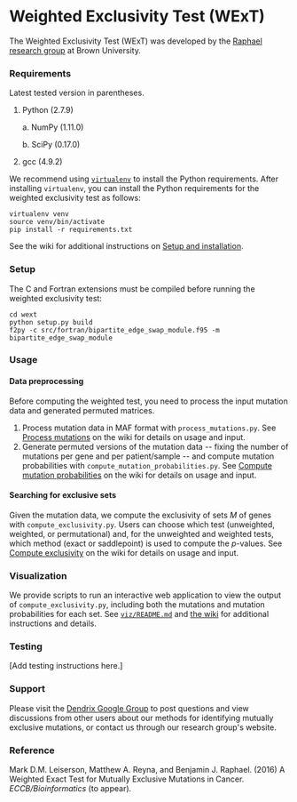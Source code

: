 # Weighted Exclusivity Test (WExT) #

The Weighted Exclusivity Test (WExT) was developed by the [Raphael research group](http://compbio.cs.brown.edu/) at Brown University.

### Requirements ###

Latest tested version in parentheses.

1. Python (2.7.9)

    a. NumPy (1.11.0)

    b. SciPy (0.17.0)

2. gcc (4.9.2)

We recommend using [`virtualenv`](https://virtualenv.pypa.io/en/latest/) to install the Python requirements. After installing `virtualenv`, you can install the Python requirements for the weighted exclusivity test as follows:

    virtualenv venv
    source venv/bin/activate
    pip install -r requirements.txt

See the wiki for additional instructions on [Setup and installation](https://github.com/raphael-group/weighted-exclusivity-test/wiki/Setup-and-installation).

### Setup ###

The C and Fortran extensions must be compiled before running the weighted exclusivity test:

    cd wext
    python setup.py build
    f2py -c src/fortran/bipartite_edge_swap_module.f95 -m bipartite_edge_swap_module

### Usage ###

#### Data preprocessing ####
Before computing the weighted test, you need to process the input mutation data and generated permuted matrices.

1. Process mutation data in MAF format with `process_mutations.py`. See [Process mutations](https://github.com/raphael-group/wext/wiki/Process-mutations) on the wiki for details on usage and input.
2. Generate permuted versions of the mutation data -- fixing the number of mutations per gene and per patient/sample -- and compute mutation probabilities with `compute_mutation_probabilities.py`. See [Compute mutation probabilities](https://github.com/raphael-group/wext/wiki/Compute-mutation-probabilities) on the wiki for details on usage and input.

#### Searching for exclusive sets ####

Given the mutation data, we compute the exclusivity of sets _M_ of genes with `compute_exclusivity.py`. Users can choose which test (unweighted, weighted, or permutational) and, for the unweighted and weighted tests, which method (exact or saddlepoint) is used to compute the _p_-values. See [Compute exclusivity](https://github.com/raphael-group/wext/wiki/Compute-exclusivity) on the wiki for details on usage and input.

### Visualization ###

We provide scripts to run an interactive web application to view the output of `compute_exclusivity.py`, including both the mutations and mutation probabilities for each set. See [`viz/README.md`](https://github.com/raphael-group/wext/blob/master/viz/README.md) and [the wiki](https://github.com/raphael-group/wext/wiki/Visualization) for additional instructions and details.

### Testing ###
[Add testing instructions here.]

### Support ###

Please visit the [Dendrix Google Group](https://groups.google.com/forum/#!forum/dendrix) to post questions and view discussions from other users about our methods for identifying mutually exclusive mutations, or contact us through our research group's website.

### Reference ###

Mark D.M. Leiserson, Matthew A. Reyna, and Benjamin J. Raphael. (2016) A Weighted Exact Test for Mutually Exclusive Mutations in Cancer. _ECCB/Bioinformatics_ (to appear).
